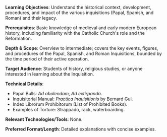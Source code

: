 **Learning Objectives**: Understand the historical context, development, procedures, and impact of the various inquisitions (Papal, Spanish, and Roman) and their legacy.

**Prerequisites**: Basic knowledge of medieval and early modern European history, including familiarity with the Catholic Church's role and the Reformation.

**Depth & Scope**: Overview to intermediate; covers the key events, figures, and procedures of the Papal, Spanish, and Roman Inquisitions, bounded by the time period of their active operation.

**Target Audience**: Students of history, religious studies, or anyone interested in learning about the Inquisition.

**Technical Details**:
*   Papal Bulls: *Ad abolendam*, *Ad extirpanda*.
*   Inquisitorial Manual: *Practica Inquisitionis* by Bernard Gui.
*   Index Librorum Prohibitorum (List of Prohibited Books).
*   Examples of Torture: Strappado, rack, waterboarding.

**Relevant Technologies/Tools**: None.

**Preferred Format/Length**: Detailed explanations with concise examples.
